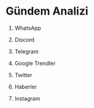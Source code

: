 # Gündem Analizi


1. WhatsApp
2. Discord
3. Telegram


1. Google Trendler
2. Twitter
3. Haberler
4. Instagram

